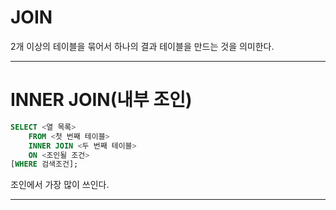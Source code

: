 # JOIN

2개 이상의 테이블을 묶어서 하나의 결과 테이블을 만드는 것을 의미한다.

---

# INNER JOIN(내부 조인)

```sql
SELECT <열 목록>
	FROM <첫 번째 테이블>
	INNER JOIN <두 번째 테이블>
	ON <조인될 조건>
[WHERE 검색조건];
```

조인에서 가장 많이 쓰인다.

---
